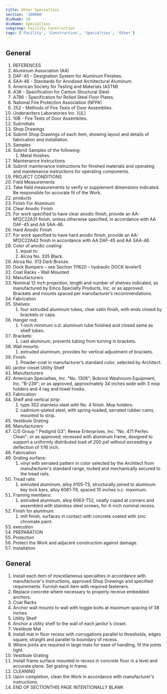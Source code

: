 ```yaml
---
title: Other Specialties
section: '108000'
divNumb: 10
divName: Specialties
subgroup: Facility Construction
tags: ['Facility', 'Construction', 'Specialties', 'Other']
---
```



## General

   1. REFERENCES
   1. Aluminum Association (AA)
   1. DAF-45 - Designation System for Aluminum Finishes.
   1. SAA-46 - Standards for Anodized Architectural Aluminum.
   1. American Society for Testing and Materials (ASTM)
   1. A36 - Specification for Carbon Structural Steel.
   1. A786 - Specification for Rolled Steel Floor Plates.
   1. National Fire Protection Association (NFPA)
   1. 252 - Methods of Fire Tests of Door Assemblies.
   1. Underwriters Laboratories Inc. (UL)
   1. 10B - Fire Tests of Door Assemblies.
   1. Submittals
   1. Shop Drawings
   1. Submit Shop Drawings of each item, showing layout and details of fabrication and installation.
   1. Samples
   1. Submit Samples of the following:
      1. Metal finishes.
   1. Maintenance Instructions
   1. Submit maintenance instructions for finished materials and operating and maintenance instructions for operating components.
   1. PROJECT CONDITIONS
   1. Field Measurements
   1. Take field measurements to verify or supplement dimensions indicated. Be responsible for accurate fit of the Work.
   1. products
   1. Finish For Aluminum
   1. Clear Anodic Finish
   1. For work specified to have clear anodic finish, provide an AA-M12C22A31 finish, unless otherwise specified, in accordance with AA DAF-45 and AA SAA-46.
   1. Hard Anodic Finish
   1. For work specified to have hard anodic finish, provide an AA-M12C22A42 finish in accordance with AA DAF-45 and AA SAA-46.
   1. Color of anodic coating:
      1. equal to:
      1. Alcoa No. 335 Black.
   1. Alcoa No. 313 Dark Bronze.
   1. Dock Bumpers – see Section 111620 – hydraulic DOCK levelerS
   1. Coat Racks - Wall Mounted
   1. Manufacturers
   1. Nominal 12 inch projection, length and number of shelves indicated, as manufactured by Emco Specialty Products, Inc. or as approved. Brackets and mounts spaced per manufacturer’s recommendations.
   1. Fabrication
   1. Shelves:
      1. four extruded aluminum tubes, clear satin finish, with ends closed by brackets or caps.
   1. Hanger rod:
      1. 1-inch minimum o.d. aluminum tube finished and closed same as shelf tubes.
   1. Brackets:
      1. cast aluminum, prevents tubing from turning in brackets.
   1. Wall mounts:
      1. extruded aluminum, provides for vertical adjustment of brackets.
   1. Finish:
      1. Powder-coat in manufacturer’s standard color, selected by Architect.
   1. janitor closet Utility Shelf
   1. Manufacturers
   1. American Specialties, Inc. "No. 1308"; Bobrick Washroom Equipment, Inc. "B-239"; or as approved, approximately 34 inches wide with 3 mop holders and 4 rag and towel hooks.
   1. Fabrication
   1. Shelf and vertical strip:
      1. type 302 stainless steel with No. 4 finish. Mop holders:
      1. cadmium-plated steel, with spring-loaded, serrated rubber cams, mounted to strip.
   1. Vestibule Grating
   1. Manufacturers
   1. C/S Group " Pedigrid G3"; Reese Enterprises, Inc. "No. 471 Perfec Clean"; or as approved; recessed with aluminum frame, designed to support a uniformly distributed load of 200 psf without exceeding a deflection of 1/16 inch.
   1. Fabrication
   1. Grating surface:
      1. vinyl with serrated pattern in color selected by the Architect from manufacturer's standard range, locked and mechanically secured to the tread rails.
   1. Tread rails:
      1. extruded aluminum, alloy 6105-T5, structurally joined to aluminum key lock bars, alloy 6061-T6, spaced 10 inches o.c. maximum.
   1. Framing members:
      1. extruded aluminum, alloy 6063-T52, neatly coped at corners and assembled with stainless steel screws, for 4-inch nominal recess.
   1. Finish for aluminum:
      1. mill finish, surfaces in contact with concrete coated with zinc chromate paint.
   1. execution
   1. PREPARATION
   1. Protection
   1. Protect the Work and adjacent construction against damage.
   1. Installation

## General

   1. Install each item of miscellaneous specialties in accordance with manufacturer's instructions, approved Shop Drawings and specified requirements. Furnish each item with required fasteners.
   1. Replace concrete where necessary to properly receive embedded anchors.
   1. Coat Racks
   1. Anchor wall mounts to wall with toggle bolts at maximum spacing of 38 inches.
   1. Utility Shelf
   1. Anchor a utility shelf to the wall of each janitor's closet.
   1. Vestibule Mat
   1. Install mat in floor recess with corrugations parallel to thresholds, edges square, straight and parallel to boundary of recess.
   1. Where joints are required in large mats for ease of handling, fit the joints tight.
   1. Vestibule Grating
   1. Install frame surface mounted in recess in concrete floor in a level and accurate plane. Set grating in frame.
   1. CLEANING
   1. Upon completion, clean the Work in accordance with manufacturer's instructions.
1. END OF SECTIONTHIS PAGE INTENTIONALLY BLANK

